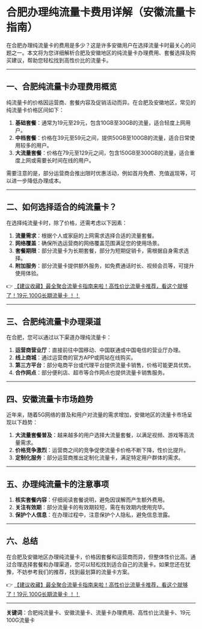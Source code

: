 # 合肥办理纯流量卡费用详解（安徽流量卡指南）

在合肥办理纯流量卡的费用是多少？这是许多安徽用户在选择流量卡时最关心的问题之一。本文将为您详细解析合肥及安徽地区的纯流量卡办理费用、套餐选择及购买建议，帮助您轻松找到高性价比的流量卡。

---

## 一、合肥纯流量卡办理费用概览

纯流量卡的价格因运营商、套餐内容及促销活动而异。在合肥及安徽地区，常见的纯流量卡价格区间如下：

1. **基础套餐**：通常为19元至29元，包含10GB至30GB的流量，适合轻度上网用户。
2. **中档套餐**：价格在39元至59元之间，提供50GB至100GB的流量，适合日常使用较多的用户。
3. **大流量套餐**：价格在79元至129元之间，包含150GB至300GB的流量，适合重度上网或需要长时间在线的用户。

需要注意的是，部分运营商会推出限时优惠活动，例如首月免费、充值返现等，可以进一步降低办理成本。

---

## 二、如何选择适合的纯流量卡？

在选择纯流量卡时，除了价格，还需考虑以下因素：

1. **流量需求**：根据个人或家庭的上网需求选择合适的流量套餐。
2. **网络覆盖**：确保所选运营商的网络覆盖范围满足您的使用场景。
3. **套餐期限**：部分流量卡为长期套餐，部分为短期促销卡，需根据自身需求选择。
4. **附加服务**：部分流量卡提供额外服务，如免费通话时长、视频会员等，可提升使用体验。

👉 [【建议收藏】最全聚合流量卡指南来啦！高性价比流量卡推荐，看这个就够了！19元 100G长期流量卡 ！！](https://bit.ly/Liuliangka)

---

## 三、合肥纯流量卡办理渠道

在合肥，您可以通过以下渠道办理纯流量卡：

1. **运营商营业厅**：直接前往中国移动、中国联通或中国电信的营业厅办理。
2. **线上商城**：通过运营商的官方APP或网站在线购买。
3. **第三方平台**：部分电商平台或代理平台提供流量卡销售，价格可能更具优势。
4. **合作网点**：部分便利店、超市等合作网点也提供流量卡销售服务。

---

## 四、安徽流量卡市场趋势

近年来，随着5G网络的普及和用户对流量的需求增加，安徽地区的流量卡市场呈现以下趋势：

1. **大流量套餐普及**：越来越多的用户选择大流量套餐，以满足视频、游戏等高流量需求。
2. **价格竞争激烈**：运营商之间的竞争促使流量卡价格不断下降，性价比提升。
3. **定制化服务**：部分运营商推出定制化流量卡，满足特定用户群体的需求。

---

## 五、办理纯流量卡的注意事项

1. **核实套餐内容**：仔细阅读套餐说明，避免因误解而产生额外费用。
2. **关注有效期**：部分流量卡的有效期较短，需在有效期内使用完毕。
3. **保护个人信息**：在办理过程中，注意保护个人隐私，避免信息泄露。

---

## 六、总结

在合肥及安徽地区办理纯流量卡，价格因套餐和运营商而异，但整体性价比高。通过合理选择套餐和办理渠道，您可以轻松找到适合自己的流量卡。如果您还在犹豫，不妨参考我们的推荐，找到最划算的流量卡方案。

👉 [【建议收藏】最全聚合流量卡指南来啦！高性价比流量卡推荐，看这个就够了！19元 100G长期流量卡 ！！](https://bit.ly/Liuliangka)

---

**关键词**：合肥纯流量卡、安徽流量卡、流量卡办理费用、高性价比流量卡、19元100G流量卡